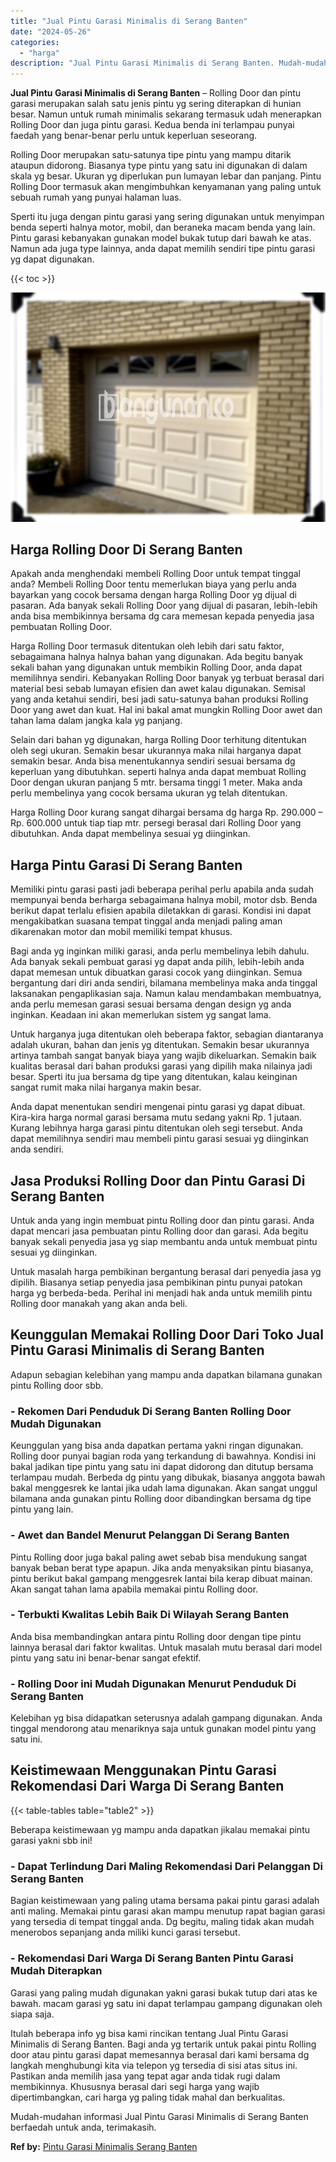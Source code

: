 ```yaml
---
title: "Jual Pintu Garasi Minimalis di Serang Banten"
date: "2024-05-26"
categories: 
  - "harga"
description: "Jual Pintu Garasi Minimalis di Serang Banten. Mudah-mudahan informasi Jual Pintu Garasi Minimalis di Serang Banten berfaedah untuk anda, terimakasih...."
---
```


**Jual Pintu Garasi Minimalis di Serang Banten** – Rolling Door dan pintu garasi merupakan salah satu jenis pintu yg sering diterapkan di hunian besar. Namun untuk rumah minimalis sekarang termasuk udah menerapkan Rolling Door dan juga pintu garasi. Kedua benda ini terlampau punyai faedah yang benar-benar perlu untuk keperluan seseorang.

Rolling Door merupakan satu-satunya tipe pintu yang mampu ditarik ataupun didorong. Biasanya type pintu yang satu ini digunakan di dalam skala yg besar. Ukuran yg diperlukan pun lumayan lebar dan panjang. Pintu Rolling Door termasuk akan mengimbuhkan kenyamanan yang paling untuk sebuah rumah yang punyai halaman luas.

Sperti itu juga dengan pintu garasi yang sering digunakan untuk menyimpan benda seperti halnya motor, mobil, dan beraneka macam benda yang lain. Pintu garasi kebanyakan gunakan model bukak tutup dari bawah ke atas. Namun ada juga type lainnya, anda dapat memilih sendiri tipe pintu garasi yg dapat digunakan.

{{< toc >}}

![Jual Pintu Garasi Minimalis di Serang Banten](/images/pintu-garasi-67.png)

## Harga Rolling Door Di Serang Banten

Apakah anda menghendaki membeli Rolling Door untuk tempat tinggal anda? Membeli Rolling Door tentu memerlukan biaya yang perlu anda bayarkan yang cocok bersama dengan harga Rolling Door yg dijual di pasaran. Ada banyak sekali Rolling Door yang dijual di pasaran, lebih-lebih anda bisa membikinnya bersama dg cara memesan kepada penyedia jasa pembuatan Rolling Door.

Harga Rolling Door termasuk ditentukan oleh lebih dari satu faktor, sebagaimana halnya halnya bahan yang digunakan. Ada begitu banyak sekali bahan yang digunakan untuk membikin Rolling Door, anda dapat memilihnya sendiri. Kebanyakan Rolling Door banyak yg terbuat berasal dari material besi sebab lumayan efisien dan awet kalau digunakan. Semisal yang anda ketahui sendiri, besi jadi satu-satunya bahan produksi Rolling Door yang awet dan kuat. Hal ini bakal amat mungkin Rolling Door awet dan tahan lama dalam jangka kala yg panjang.

Selain dari bahan yg digunakan, harga Rolling Door terhitung ditentukan oleh segi ukuran. Semakin besar ukurannya maka nilai harganya dapat semakin besar. Anda bisa menentukannya sendiri sesuai bersama dg keperluan yang dibutuhkan. seperti halnya anda dapat membuat Rolling Door dengan ukuran panjang 5 mtr. bersama tinggi 1 meter. Maka anda perlu membelinya yang cocok bersama ukuran yg telah ditentukan.

Harga Rolling Door kurang sangat dihargai bersama dg harga Rp. 290.000 – Rp. 600.000 untuk tiap tiap mtr. persegi berasal dari Rolling Door yang dibutuhkan. Anda dapat membelinya sesuai yg diinginkan.

## Harga Pintu Garasi Di Serang Banten

Memiliki pintu garasi pasti jadi beberapa perihal perlu apabila anda sudah mempunyai benda berharga sebagaimana halnya mobil, motor dsb. Benda berikut dapat terlalu efisien apabila diletakkan di garasi. Kondisi ini dapat mengakibatkan suasana tempat tinggal anda menjadi paling aman dikarenakan motor dan mobil memiliki tempat khusus.

Bagi anda yg inginkan miliki garasi, anda perlu membelinya lebih dahulu. Ada banyak sekali pembuat garasi yg dapat anda pilih, lebih-lebih anda dapat memesan untuk dibuatkan garasi cocok yang diinginkan. Semua bergantung dari diri anda sendiri, bilamana membelinya maka anda tinggal laksanakan pengaplikasian saja. Namun kalau mendambakan membuatnya, anda perlu memesan garasi sesuai bersama dengan design yg anda inginkan. Keadaan ini akan memerlukan sistem yg sangat lama.

Untuk harganya juga ditentukan oleh beberapa faktor, sebagian diantaranya adalah ukuran, bahan dan jenis yg ditentukan. Semakin besar ukurannya artinya tambah sangat banyak biaya yang wajib dikeluarkan. Semakin baik kualitas berasal dari bahan produksi garasi yang dipilih maka nilainya jadi besar. Sperti itu jua bersama dg tipe yang ditentukan, kalau keinginan sangat rumit maka nilai harganya makin besar.

Anda dapat menentukan sendiri mengenai pintu garasi yg dapat dibuat. Kira-kira harga normal garasi bersama mutu sedang yakni Rp. 1 jutaan. Kurang lebihnya harga garasi pintu ditentukan oleh segi tersebut. Anda dapat memilihnya sendiri mau membeli pintu garasi sesuai yg diinginkan anda sendiri.

## Jasa Produksi Rolling Door dan Pintu Garasi Di Serang Banten

Untuk anda yang ingin membuat pintu Rolling door dan pintu garasi. Anda dapat mencari jasa pembuatan pintu Rolling door dan garasi. Ada begitu banyak sekali penyedia jasa yg siap membantu anda untuk membuat pintu sesuai yg diinginkan.

Untuk masalah harga pembikinan bergantung berasal dari penyedia jasa yg dipilih. Biasanya setiap penyedia jasa pembikinan pintu punyai patokan harga yg berbeda-beda. Perihal ini menjadi hak anda untuk memilih pintu Rolling door manakah yang akan anda beli.

## Keunggulan Memakai Rolling Door Dari Toko Jual Pintu Garasi Minimalis di Serang Banten

Adapun sebagian kelebihan yang mampu anda dapatkan bilamana gunakan pintu Rolling door sbb.

### \- Rekomen Dari Penduduk Di Serang Banten Rolling Door Mudah Digunakan

Keunggulan yang bisa anda dapatkan pertama yakni ringan digunakan. Rolling door punyai bagian roda yang terkandung di bawahnya. Kondisi ini bakal jadikan tipe pintu yang satu ini dapat didorong dan ditutup bersama terlampau mudah. Berbeda dg pintu yang dibukak, biasanya anggota bawah bakal menggesrek ke lantai jika udah lama digunakan. Akan sangat unggul bilamana anda gunakan pintu Rolling door dibandingkan bersama dg tipe pintu yang lain.

### \- Awet dan Bandel Menurut Pelanggan Di Serang Banten

Pintu Rolling door juga bakal paling awet sebab bisa mendukung sangat banyak beban berat type apapun. Jika anda menyaksikan pintu biasanya, pintu berikut bakal gampang menggesrek lantai bila kerap dibuat mainan. Akan sangat tahan lama apabila memakai pintu Rolling door.

### \- Terbukti Kwalitas Lebih Baik Di Wilayah Serang Banten

Anda bisa membandingkan antara pintu Rolling door dengan tipe pintu lainnya berasal dari faktor kwalitas. Untuk masalah mutu berasal dari model pintu yang satu ini benar-benar sangat efektif.

### \- Rolling Door ini Mudah Digunakan Menurut Penduduk Di Serang Banten

Kelebihan yg bisa didapatkan seterusnya adalah gampang digunakan. Anda tinggal mendorong atau menariknya saja untuk gunakan model pintu yang satu ini.

## Keistimewaan Menggunakan Pintu Garasi Rekomendasi Dari Warga Di Serang Banten

{{< table-tables table="table2" >}}

Beberapa keistimewaan yg mampu anda dapatkan jikalau memakai pintu garasi yakni sbb ini!

### \- Dapat Terlindung Dari Maling Rekomendasi Dari Pelanggan Di Serang Banten

Bagian keistimewaan yang paling utama bersama pakai pintu garasi adalah anti maling. Memakai pintu garasi akan mampu menutup rapat bagian garasi yang tersedia di tempat tinggal anda. Dg begitu, maling tidak akan mudah menerobos sepanjang anda miliki kunci garasi tersebut.

### \- Rekomendasi Dari Warga Di Serang Banten Pintu Garasi Mudah Diterapkan

Garasi yang paling mudah digunakan yakni garasi bukak tutup dari atas ke bawah. macam garasi yg satu ini dapat terlampau gampang digunakan oleh siapa saja.

Itulah beberapa info yg bisa kami rincikan tentang Jual Pintu Garasi Minimalis di Serang Banten. Bagi anda yg tertarik untuk pakai pintu Rolling door atau pintu garasi dapat memesannya berasal dari kami bersama dg langkah menghubungi kita via telepon yg tersedia di sisi atas situs ini. Pastikan anda memilih jasa yang tepat agar anda tidak rugi dalam membikinnya. Khususnya berasal dari segi harga yang wajib dipertimbangkan, cari harga yg paling tidak mahal dan berkualitas.

Mudah-mudahan informasi Jual Pintu Garasi Minimalis di Serang Banten berfaedah untuk anda, terimakasih.

**Ref by:** [Pintu Garasi Minimalis Serang Banten](https://id.wikipedia.org/wiki/Pintu)
